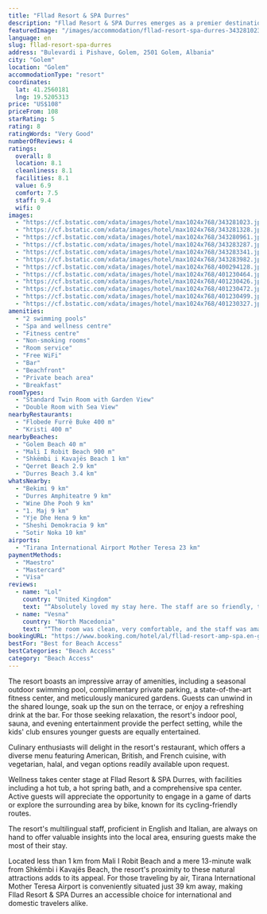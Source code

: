 ```yaml
---
title: "Fllad Resort & SPA Durres"
description: "Fllad Resort & SPA Durres emerges as a premier destination for travelers seeking a blend of luxury and leisure on the sun-drenched shores of Golem."
featuredImage: "/images/accommodation/fllad-resort-spa-durres-343281023.jpg"
language: en
slug: fllad-resort-spa-durres
address: "Bulevardi i Pishave, Golem, 2501 Golem, Albania"
city: "Golem"
location: "Golem"
accommodationType: "resort"
coordinates:
  lat: 41.2560181
  lng: 19.5205313
price: "US$108"
priceFrom: 108
starRating: 5
rating: 8
ratingWords: "Very Good"
numberOfReviews: 4
ratings:
  overall: 8
  location: 8.1
  cleanliness: 8.1
  facilities: 8.1
  value: 6.9
  comfort: 7.5
  staff: 9.4
  wifi: 0
images:
  - "https://cf.bstatic.com/xdata/images/hotel/max1024x768/343281023.jpg?k=a614922a18d78bc8789468f93f37152c9b9c31166414534eeea88dd1cb61a241&o=&hp=1"
  - "https://cf.bstatic.com/xdata/images/hotel/max1024x768/343281328.jpg?k=f74a437206647b4d46477cdedcc4dd52e2e47ab7726867681eece3cc2eb0a78f&o=&hp=1"
  - "https://cf.bstatic.com/xdata/images/hotel/max1024x768/343280961.jpg?k=2807600a431d1fcad0fde4dddbf6c1f4ee9184177405abeade248ee1d096ddc5&o=&hp=1"
  - "https://cf.bstatic.com/xdata/images/hotel/max1024x768/343283287.jpg?k=5ff45083ce12a94c09dc54a425f35088f539dd43a22e7d399b9ee567b426ad3b&o=&hp=1"
  - "https://cf.bstatic.com/xdata/images/hotel/max1024x768/343283341.jpg?k=b2c7d8b4dc2043c322973e40040f8e4cecdf1097825da6de23d181226aafb615&o=&hp=1"
  - "https://cf.bstatic.com/xdata/images/hotel/max1024x768/343283982.jpg?k=0380ce264650e5322ae35841ccffe8c369d38e7c1ba44bfa9bde7a0b9cf10242&o=&hp=1"
  - "https://cf.bstatic.com/xdata/images/hotel/max1024x768/400294128.jpg?k=a832e0fa397ce87c8df785c14cc4485f8a82d4d4c0a30404816ace9f3b8d3cea&o=&hp=1"
  - "https://cf.bstatic.com/xdata/images/hotel/max1024x768/401230464.jpg?k=66ae4614bd9888a1fb74223e79b17758058b20a2b8172c451c2c7562a43af62a&o=&hp=1"
  - "https://cf.bstatic.com/xdata/images/hotel/max1024x768/401230426.jpg?k=9e9d9ed942ae91c0f340343ef4aa883d84d47cf3cc05e92bae8a1c5416c72a85&o=&hp=1"
  - "https://cf.bstatic.com/xdata/images/hotel/max1024x768/401230472.jpg?k=8f8d8a3304be9dd8129f0d2901f67fd39707ef3613c684da38743ebe842ff966&o=&hp=1"
  - "https://cf.bstatic.com/xdata/images/hotel/max1024x768/401230499.jpg?k=1859698b1ef6882835e21c069f87fe5198125987af1311fc31fa51525e881457&o=&hp=1"
  - "https://cf.bstatic.com/xdata/images/hotel/max1024x768/401230327.jpg?k=00c47a10c7621ed354a7529068cc0faf773aeb78efacb39ec3654a253447bf52&o=&hp=1"
amenities:
  - "2 swimming pools"
  - "Spa and wellness centre"
  - "Fitness centre"
  - "Non-smoking rooms"
  - "Room service"
  - "Free WiFi"
  - "Bar"
  - "Beachfront"
  - "Private beach area"
  - "Breakfast"
roomTypes:
  - "Standard Twin Room with Garden View"
  - "Double Room with Sea View"
nearbyRestaurants:
  - "Flobede Furrë Buke 400 m"
  - "Kristi 400 m"
nearbyBeaches:
  - "Golem Beach 40 m"
  - "Mali I Robit Beach 900 m"
  - "Shkëmbi i Kavajës Beach 1 km"
  - "Qerret Beach 2.9 km"
  - "Durres Beach 3.4 km"
whatsNearby:
  - "Bekimi 9 km"
  - "Durres Amphiteatre 9 km"
  - "Wine Dhe Pooh 9 km"
  - "1. Maj 9 km"
  - "Yje Dhe Hena 9 km"
  - "Sheshi Demokracia 9 km"
  - "Sotir Noka 10 km"
airports:
  - "Tirana International Airport Mother Teresa 23 km"
paymentMethods:
  - "Maestro"
  - "Mastercard"
  - "Visa"
reviews:
  - name: "Lol"
    country: "United Kingdom"
    text: "“Absolutely loved my stay here. The staff are so friendly, the service was exceptional. I was quite surprised as to how well spoken people are here. The rooms were extremely clean and so was the spa! I absolutely loved the sauna and hammam the...”"
  - name: "Vesna"
    country: "North Macedonia"
    text: "“The room was clean, very comfortable, and the staff was amazing. They went over and beyond to help make our stay enjoyable. I highly recommend this hotel for anyone.The sevice was exceptional. Would definitely send a friend there.Please give your...”"
bookingURL: "https://www.booking.com/hotel/al/fllad-resort-amp-spa.en-gb.html?aid=8035640"
bestFor: "Best for Beach Access"
bestCategories: "Beach Access"
category: "Beach Access"
---
```


The resort boasts an impressive array of amenities, including a seasonal outdoor swimming pool, complimentary private parking, a state-of-the-art fitness center, and meticulously manicured gardens. Guests can unwind in the shared lounge, soak up the sun on the terrace, or enjoy a refreshing drink at the bar. For those seeking relaxation, the resort's indoor pool, sauna, and evening entertainment provide the perfect setting, while the kids' club ensures younger guests are equally entertained.

Culinary enthusiasts will delight in the resort's restaurant, which offers a diverse menu featuring American, British, and French cuisine, with vegetarian, halal, and vegan options readily available upon request.

Wellness takes center stage at Fllad Resort & SPA Durres, with facilities including a hot tub, a hot spring bath, and a comprehensive spa center. Active guests will appreciate the opportunity to engage in a game of darts or explore the surrounding area by bike, known for its cycling-friendly routes.

The resort's multilingual staff, proficient in English and Italian, are always on hand to offer valuable insights into the local area, ensuring guests make the most of their stay.

Located less than 1 km from Mali I Robit Beach and a mere 13-minute walk from Shkëmbi i Kavajës Beach, the resort's proximity to these natural attractions adds to its appeal. For those traveling by air, Tirana International Mother Teresa Airport is conveniently situated just 39 km away, making Fllad Resort & SPA Durres an accessible choice for international and domestic travelers alike.